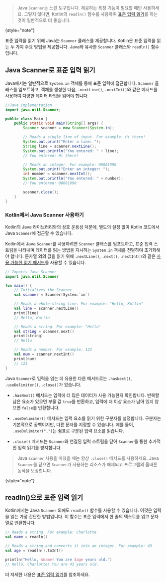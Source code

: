 [//]: # (title: 표준 입력)

> Java `Scanner`는 느린 도구입니다. 제공하는 특정 기능이 필요할 때만 사용하세요.
> 그렇지 않다면, Kotlin의 `readln()` 함수를 사용하여 [표준 입력 읽기](basic-syntax.md#read-from-the-standard-input)를 하는 것이 일반적으로 더 좋습니다.
>
{style="note"}

표준 입력을 읽기 위해 Java는 `Scanner` 클래스를 제공합니다. Kotlin은 표준 입력을 읽는 두 가지 주요 방법을 제공합니다. Java와 유사한 `Scanner` 클래스와 `readln()` 함수입니다.

## Java Scanner로 표준 입력 읽기

Java에서는 일반적으로 `System.in` 객체를 통해 표준 입력에 접근합니다. `Scanner` 클래스를 임포트하고, 객체를 생성한 다음, `.nextLine()`, `.nextInt()`와 같은 메서드를 사용하여 다양한 데이터 타입을 읽어야 합니다.

```java
//Java implementation
import java.util.Scanner;

public class Main {
    public static void main(String[] args) {
        Scanner scanner = new Scanner(System.in);

        // Reads a single line of input. For example: Hi there!
        System.out.print("Enter a line: ");
        String line = scanner.nextLine();
        System.out.println("You entered: " + line);
        // You entered: Hi there!

        // Reads an integer. For example: 08081990
        System.out.print("Enter an integer: ");
        int number = scanner.nextInt();
        System.out.println("You entered: " + number);
        // You entered: 08081990

        scanner.close();
    }
}
```

### Kotlin에서 Java Scanner 사용하기

Kotlin의 Java 라이브러리와의 상호 운용성 덕분에, 별도의 설정 없이 Kotlin 코드에서 Java `Scanner`에 접근할 수 있습니다.

Kotlin에서 Java `Scanner`를 사용하려면 `Scanner` 클래스를 임포트하고, 표준 입력 스트림을 나타내며 데이터를 읽는 방법을 지시하는 `System.in` 객체를 전달하여 초기화해야 합니다. 문자열 외의 값을 읽기 위해 `.nextLine()`, `.next()`, `.nextInt()`와 같은 [사용 가능한 읽기 메서드](https://docs.oracle.com/javase/8/docs/api/java/util/Scanner.html)를 사용할 수 있습니다.

```kotlin
// Imports Java Scanner
import java.util.Scanner

fun main() {
    // Initializes the Scanner
    val scanner = Scanner(System.`in`)

    // Reads a whole string line. For example: "Hello, Kotlin"
    val line = scanner.nextLine()
    print(line)
    // Hello, Kotlin

    // Reads a string. For example: "Hello"
    val string = scanner.next()
    print(string)
    // Hello

    // Reads a number. For example: 123
    val num = scanner.nextInt()
    print(num)
    // 123
}
```

Java `Scanner`로 입력을 읽는 데 유용한 다른 메서드로는 `.hasNext()`, `.useDelimiter()`, `.close()`가 있습니다.

*   `.hasNext()` 메서드는 입력에 더 많은 데이터가 사용 가능한지 확인합니다. 반복할 남은 요소가 있으면 부울 값 `true`를 반환하고, 입력에 더 이상 요소가 남아 있지 않으면 `false`를 반환합니다.

*   `.useDelimiter()` 메서드는 입력 요소를 읽기 위한 구분자를 설정합니다. 구분자는 기본적으로 공백이지만, 다른 문자를 지정할 수 있습니다. 예를 들어, `.useDelimiter(",")`는 쉼표로 구분된 입력 요소를 읽습니다.

*   `.close()` 메서드는 `Scanner`와 연결된 입력 스트림을 닫아 `Scanner`를 통한 추가적인 입력 읽기를 방지합니다.

> Java `Scanner` 사용을 마쳤을 때는 항상 `.close()` 메서드를 사용하세요. Java `Scanner`를 닫으면 `Scanner`가 사용하는 리소스가 해제되고 프로그램의 올바른 동작을 보장합니다.
>
{style="note"}

## readln()으로 표준 입력 읽기

Kotlin에서는 Java `Scanner` 외에도 `readln()` 함수를 사용할 수 있습니다. 이것은 입력을 읽는 가장 간단한 방법입니다. 이 함수는 표준 입력에서 한 줄의 텍스트를 읽고 문자열로 반환합니다.

```kotlin
// Reads a string. For example: Charlotte
val name = readln()

// Reads a string and converts it into an integer. For example: 43
val age = readln().toInt()

println("Hello, $name! You are $age years old.")
// Hello, Charlotte! You are 43 years old.
```

더 자세한 내용은 [표준 입력 읽기](read-standard-input.md)를 참조하세요.